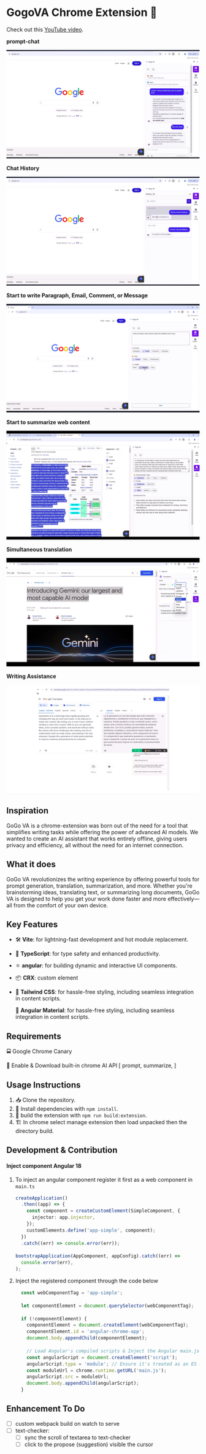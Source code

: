 # GogoVA Chrome Extension 🚀



Check out this [YouTube video](https://www.youtube.com/watch?v=LS5fnL6I3X4).



**prompt-chat**

![Chat with](https://raw.githubusercontent.com/Mazen-Embaby/gogo-va-extension/refs/heads/main/screenshots/Screenshot%20from%202025-01-22%2009-44-35.png)



**Chat History**

![](https://raw.githubusercontent.com/Mazen-Embaby/gogo-va-extension/refs/heads/main/screenshots/Screenshot%20from%202025-01-22%2009-45-55.png)



**Start to write Paragraph, Email, Comment, or Message**

![](https://raw.githubusercontent.com/Mazen-Embaby/gogo-va-extension/refs/heads/main/screenshots/Screenshot%20from%202025-01-22%2009-46-05.png)



**Start to summarize web content**

![](https://raw.githubusercontent.com/Mazen-Embaby/gogo-va-extension/refs/heads/main/screenshots/Screenshot%20from%202025-01-22%2009-46-27.png)



**Simultaneous translation**

![](https://raw.githubusercontent.com/Mazen-Embaby/gogo-va-extension/refs/heads/main/screenshots/Screenshot%20from%202025-01-22%2009-46-41.png)



**Writing Assistance**

![](https://raw.githubusercontent.com/Mazen-Embaby/gogo-va-extension/refs/heads/main/screenshots/Screenshot%20from%202025-01-22%2009-47-25.png)



## Inspiration

GoGo VA is a chrome-extension was born out of the need for a tool that simplifies writing tasks while offering the power of advanced AI models. We wanted to create an AI assistant that works entirely offline, giving users privacy and efficiency, all without the need for an internet connection.

## What it does

GoGo VA revolutionizes the writing experience by offering powerful tools for prompt generation, translation, summarization, and more. Whether you're brainstorming ideas, translating text, or summarizing long documents, GoGo VA is designed to help you get your work done faster and more effectively—all from the comfort of your own device.

## Key Features
- 🛠️ **Vite**: for lightning-fast development and hot module replacement.

- 🧰 **TypeScript**: for type safety and enhanced productivity.

- ⚛️ **angular**: for building dynamic and interactive UI components.

- 📦 **CRX**: custom element

- 🎨 **Tailwind CSS**: for hassle-free styling, including seamless integration in content scripts.

  🎨 **Angular Material**: for hassle-free styling, including seamless integration in content scripts.


## Requirements

🚍 Google Chrome Canary

🔧 Enable & Download built-in chrome AI API [ prompt, summarize,  ]

## Usage Instructions

1. 📥 Clone the repository.
2. 🔧 Install dependencies with `npm install`.
3. 🚀 build the extension with `npm run build:extension`.
4. 🏗️ In chrome select manage extension then load unpacked then the directory build.

## Development & Contribution

#### Inject component Angular 18

1. To inject an angular component register it first as a web component in `main.ts`

     ```typescript
     createApplication()
       .then((app) => {
         const component = createCustomElement(SimpleComponent, {
           injector: app.injector,
         });
         customElements.define('app-simple', component);
       })
       .catch((err) => console.error(err));
     
     bootstrapApplication(AppComponent, appConfig).catch((err) =>
       console.error(err),
     );
     ```

     

2. Inject the registered component through the code below 

     ```typescript
       const webComponentTag = 'app-simple';
     
       let componentElement = document.querySelector(webComponentTag);
     
       if (!componentElement) {
         componentElement = document.createElement(webComponentTag);
         componentElement.id = 'angular-chrome-app';
         document.body.appendChild(componentElement);
     
         // Load Angular's compiled scripts & Inject the Angular main.js script
         const angularScript = document.createElement('script');
         angularScript.type = 'module'; // Ensure it's treated as an ES module
         const moduleUrl = chrome.runtime.getURL('main.js');
         angularScript.src = moduleUrl;
         document.body.appendChild(angularScript);
       }
     ```

## Enhancement To Do
- [ ] custom webpack build on watch to serve
- [ ] text-checker:
  - [ ] sync the scroll of textarea to text-checker
  - [ ] click to the propose (suggestion) visible the cursor
